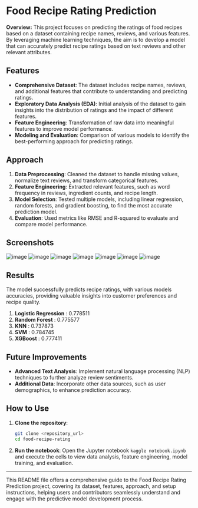 # Food Recipe Rating Prediction

**Overview:** This project focuses on predicting the ratings of food recipes based on a dataset containing recipe names, reviews, and various features. By leveraging machine learning techniques, the aim is to develop a model that can accurately predict recipe ratings based on text reviews and other relevant attributes.

## Features
- **Comprehensive Dataset**: The dataset includes recipe names, reviews, and additional features that contribute to understanding and predicting ratings.
- **Exploratory Data Analysis (EDA)**: Initial analysis of the dataset to gain insights into the distribution of ratings and the impact of different features.
- **Feature Engineering**: Transformation of raw data into meaningful features to improve model performance.
- **Modeling and Evaluation**: Comparison of various models to identify the best-performing approach for predicting ratings.

## Approach
1. **Data Preprocessing**: Cleaned the dataset to handle missing values, normalize text reviews, and transform categorical features.
2. **Feature Engineering**: Extracted relevant features, such as word frequency in reviews, ingredient counts, and recipe length.
3. **Model Selection**: Tested multiple models, including linear regression, random forests, and gradient boosting, to find the most accurate prediction model.
4. **Evaluation**: Used metrics like RMSE and R-squared to evaluate and compare model performance.

## Screenshots
![image](https://github.com/user-attachments/assets/e67241ea-b315-40be-a357-52499a1d3682)
![image](https://github.com/user-attachments/assets/5b9c0ac5-cb53-4d9d-8ed8-7f6819f4ad2c)
![image](https://github.com/user-attachments/assets/734f2592-875a-4f5b-8e77-e2f53c593045)
![image](https://github.com/user-attachments/assets/4fe2a30e-8c84-4457-b651-16340b53e9eb)
![image](https://github.com/user-attachments/assets/2dade6b9-f8ef-428f-9dc7-13b30ed7df0e)
![image](https://github.com/user-attachments/assets/f539dc1e-34d5-4730-a2da-dc41fb65272e)
![image](https://github.com/user-attachments/assets/01973cce-bf54-4463-acbb-cc27f1aa2de3)

## Results
The model successfully predicts recipe ratings, with various models accuracies, providing valuable insights into customer preferences and recipe quality.
1. **Logistic Regression** : 0.778511
2. **Random Forest** : 0.775577
3. **KNN** : 0.737873
4. **SVM** : 0.784745
5. **XGBoost** : 0.777411

## Future Improvements
- **Advanced Text Analysis**: Implement natural language processing (NLP) techniques to further analyze review sentiments.
- **Additional Data**: Incorporate other data sources, such as user demographics, to enhance prediction accuracy.

## How to Use
1. **Clone the repository**:
   ```bash
   git clone <repository_url>
   cd food-recipe-rating
   ```
2. **Run the notebook**: Open the Jupyter notebook `kaggle notebook.ipynb` and execute the cells to view data analysis, feature engineering, model training, and evaluation.

---

This README file offers a comprehensive guide to the Food Recipe Rating Prediction project, covering its dataset, features, approach, and setup instructions, helping users and contributors seamlessly understand and engage with the predictive model development process.
